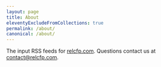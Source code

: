 ```yaml
---
layout: page
title: About
eleventyExcludeFromCollections: true
permalink: /about/
canonical: /about/
---
```


The input RSS feeds for [relcfp.com](https://relcfp.com). Questions contact us at contact@relcfp.com.
